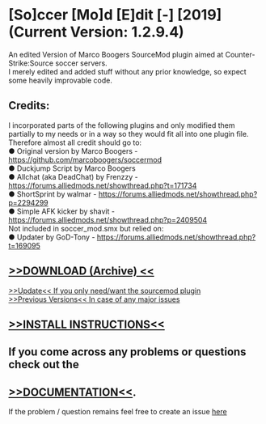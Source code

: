 # [So]ccer [Mo]d [E]dit [-] [2019] (Current Version: 1.2.9.4)  

An edited Version of Marco Boogers SourceMod plugin aimed at Counter-Strike:Source soccer servers.  
I merely edited and added stuff without any prior knowledge, so expect some heavily improvable code.  
  
  
## Credits:
I incorporated parts of the following plugins and only modified them partially to my needs or in a way so they would fit all into one plugin file. Therefore almost all credit should go to:  
  ● Original version by Marco Boogers - https://github.com/marcoboogers/soccermod  
  ● Duckjump Script by Marco Boogers  
  ● Allchat (aka DeadChat) by Frenzzy - https://forums.alliedmods.net/showthread.php?t=171734  
  ● ShortSprint by walmar - https://forums.alliedmods.net/showthread.php?p=2294299  
  ● Simple AFK kicker by shavit - https://forums.alliedmods.net/showthread.php?p=2409504  
  Not included in soccer_mod.smx but relied on:  
  ● Updater by GoD-Tony - https://forums.alliedmods.net/showthread.php?t=169095  
  
  
## [>>DOWNLOAD (Archive) <<](https://github.com/MK99MA/SoMoE-19/releases/tag/1.2.7)  
[>>Update<< If you only need/want the sourcemod plugin](https://github.com/MK99MA/soccermod-2019edit/raw/master/addons/sourcemod/plugins/soccer_mod.smx)  
[>>Previous Versions<< In case of any major issues](https://github.com/MK99MA/soccermod-2019edit/blob/master/addons/sourcemod/plugins/old/)  

## [>>INSTALL INSTRUCTIONS<<](https://somoe-19.readthedocs.io/en/latest/install.html)  
  
## If you come across any problems or questions check out the  

## [>>DOCUMENTATION<<](https://somoe-19.readthedocs.io/en/latest/index.html).

If the problem / question remains feel free to create an issue [here](https://github.com/MK99MA/soccermod-2019edit/issues)  
  
